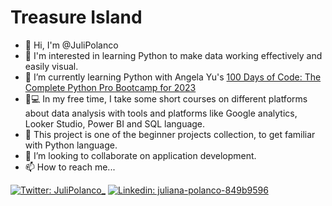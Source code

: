 # Treasure Island
- 👋 Hi, I'm @JuliPolanco
- 👀 I'm interested in learning Python to make data working effectively and easily visual.
- 🌱 I’m currently learning Python with Angela Yu's [100 Days of Code: The Complete Python Pro Bootcamp for 2023](https://www.udemy.com/course/100-days-of-code/)
- :woman:💻 In my free time, I take some short courses on different platforms about data analysis with tools and platforms like Google analytics, Looker Studio, Power BI and SQL language.
- :hatching_chick: This project is one of the beginner projects collection, to get familiar with Python language.
- 💞️ I’m looking to collaborate on application development.
- 📫 How to reach me...

[//]: # ([![email]&#40;https://img.shields.io/badge/email-wil--1--am%40outlook.com-grey?style=plastic&#41;]&#40;mailto:wil-1-am@outlook.com&#41;)
[![Twitter: JuliPolanco_](https://img.shields.io/twitter/follow/JuliPolanco_?style=plastic&logo=twitter&labelColor=success&logoColor=white)](https://twitter.com/JuliPolanco_)
[![Linkedin: juliana-polanco-849b9596](https://img.shields.io/badge/-Juliana_Polanco-blue?style=plastic&logo=Linkedin&logoColor=white&link=https://www.linkedin.com/in/juliana-polanco-849b9596)](https://www.linkedin.com/in/juliana-polanco-849b9596)
